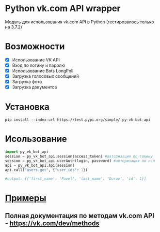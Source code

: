 # Python vk.com API wrapper

Модуль для использования vk.com API в Python (тестировалось только на 3.7.2)

# Возможности

- [x] Использование VK API
- [x] Вход по логину и паролю
- [x] Использование Bots LongPoll
- [x] Загрузка голосовых сообщений
- [x] Загрузка фото
- [x] Загрузка документов

# Установка

```console
pip install --index-url https://test.pypi.org/simple/ py-vk-bot-api
```

# Исользование

```python
import py_vk_bot_api
session = py_vk_bot_api.session(access_token) #авторизация по токену
session = py_vk_bot_api.userAuth(login, password) #авторизация по л:п
api = py_vk_bot_api.api(session)
api.call("users.get", {"user_ids": 1})

#output: [{'first_name': 'Pavel', 'last_name': 'Durov', 'id': 1}]
```

# [Примеры](https://github.com/Airkek/py_vk_bot_api/tree/master/examples)

## Полная документация по методам vk.com API - https://vk.com/dev/methods
